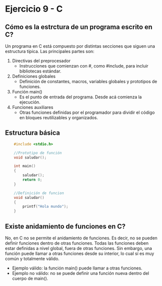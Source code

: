 # Ejercicio 9 - C

## Cómo es la estrctura de un programa escrito en C?
Un programa en C está compuesto por distintas secciones que siguen una estructura típica. Las principales partes son:  
1. Directivas del preprocesador  
    - Instrucciones que comienzan con #, como #include, para incluir bibliotecas estándar.  
2. Definiciones globales  
    - Definición de constantes, macros, variables globales y prototipos de funciones.  
3. Función main()  
    - Es el punto de entrada del programa. Desde acá comienza la ejecución.  
4. Funciones auxiliares  
    - Otras funciones definidas por el programador para dividir el código en bloques reutilizables y organizados.  

## Estructura básica
```C
    #include <stdio.h>

    //Prototipo de función 
    void saludar();

    int main() 
    {
        saludar();
        return 0;
    }

    //Definición de funcion
    void saludar()
    {
        printf("Hola mundo");
    }
```

## Existe anidamiento de funciones en C?
No, en C no se permite el anidamiento de funciones. Es decir, no se pueden definir funciones dentro de otras funciones. Todas las funciones deben estar definidas a nivel global, fuera de otras funciones. Sin embargo, una función puede llamar a otras funciones desde su interior, lo cual sí es muy común y totalmente válido.
- Ejemplo válido: la función main() puede llamar a otras funciones.
- Ejemplo no válido: no se puede definir una función nueva dentro del cuerpo de main().
